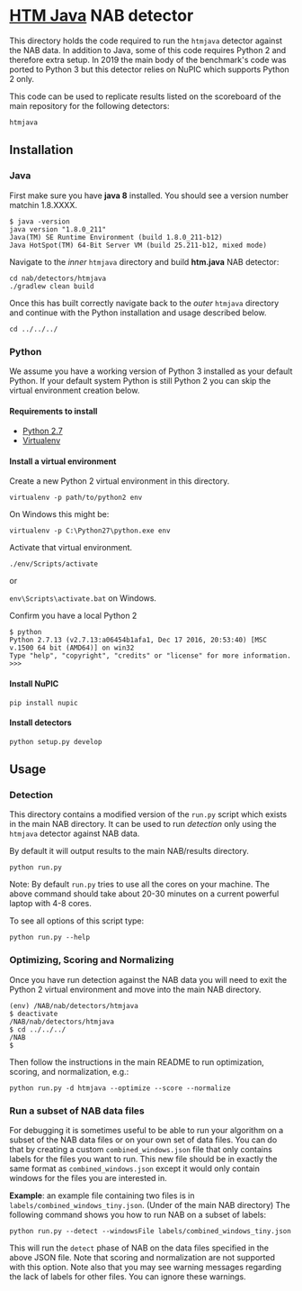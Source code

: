 # [HTM Java](https://github.com/numenta/htm.java) NAB detector

This directory holds the code required to run the `htmjava` detector against
the NAB data. In addition to Java, some of this code requires Python 2 and
therefore extra setup. In 2019 the main body of the benchmark's code was
ported to Python 3 but this detector relies on NuPIC which supports Python 2
only.

This code can be used to replicate results listed on the scoreboard of
the main repository for the following detectors:

    htmjava

## Installation

### Java

First make sure you have __java 8__ installed. You should see a version number matchin 1.8.XXXX.

```
$ java -version
java version "1.8.0_211"
Java(TM) SE Runtime Environment (build 1.8.0_211-b12)
Java HotSpot(TM) 64-Bit Server VM (build 25.211-b12, mixed mode)
```

Navigate to the *inner* `htmjava` directory and build __htm.java__ NAB detector:
    
```
cd nab/detectors/htmjava
./gradlew clean build
```

Once this has built correctly navigate back to the *outer* `htmjava` directory
and continue with the Python installation and usage described below.

`cd ../../../`

### Python

We assume you have a working version of Python 3 installed as your default Python.
If your default system Python is still Python 2 you can skip the virtual environment
creation below.

#### Requirements to install

- [Python 2.7](https://www.python.org/download/)
- [Virtualenv](https://pypi.org/project/virtualenv/)

#### Install a virtual environment

Create a new Python 2 virtual environment in this directory.

`virtualenv -p path/to/python2 env`

On Windows this might be:

`virtualenv -p C:\Python27\python.exe env`

Activate that virtual environment.

`./env/Scripts/activate`

or

`env\Scripts\activate.bat` on Windows.

Confirm you have a local Python 2

```
$ python
Python 2.7.13 (v2.7.13:a06454b1afa1, Dec 17 2016, 20:53:40) [MSC v.1500 64 bit (AMD64)] on win32
Type "help", "copyright", "credits" or "license" for more information.
>>>
```

#### Install NuPIC

`pip install nupic`

#### Install detectors

`python setup.py develop`

## Usage

### Detection

This directory contains a modified version of the `run.py` script which exists
in the main NAB directory. It can be used to run *detection* only using the
`htmjava` detector against NAB data.

By default it will output results to the main NAB/results directory.

`python run.py`

Note: By default `run.py` tries to use all the cores on your machine. The above
command should take about 20-30 minutes on a current powerful laptop with 4-8
cores.

To see all options of this script type:

`python run.py --help`

### Optimizing, Scoring and Normalizing

Once you have run detection against the NAB data you will need to exit the
Python 2 virtual environment and move into the main NAB directory.

```
(env) /NAB/nab/detectors/htmjava
$ deactivate                                                          
/NAB/nab/detectors/htmjava      
$ cd ../../../
/NAB
$
```

Then follow the instructions in the main README to run optimization, scoring, and normalization, e.g.:

`python run.py -d htmjava --optimize --score --normalize`

### Run a subset of NAB data files

For debugging it is sometimes useful to be able to run your algorithm on a
subset of the NAB data files or on your own set of data files. You can do that
by creating a custom `combined_windows.json` file that only contains labels for
the files you want to run. This new file should be in exactly the same format as
`combined_windows.json` except it would only contain windows for the files you
are interested in.

**Example**: an example file containing two files is in
`labels/combined_windows_tiny.json`. (Under of the main NAB directory) The
following command shows you how to run NAB on a subset of labels:

    python run.py --detect --windowsFile labels/combined_windows_tiny.json

This will run the `detect` phase of NAB on the data files specified in the above
JSON file. Note that scoring and normalization are not supported with this
option. Note also that you may see warning messages regarding the lack of labels
for other files. You can ignore these warnings.